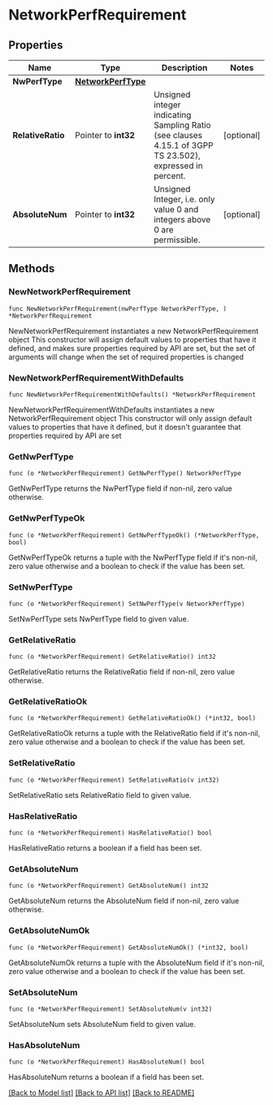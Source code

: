 # NetworkPerfRequirement

## Properties

Name | Type | Description | Notes
------------ | ------------- | ------------- | -------------
**NwPerfType** | [**NetworkPerfType**](NetworkPerfType.md) |  | 
**RelativeRatio** | Pointer to **int32** | Unsigned integer indicating Sampling Ratio (see clauses 4.15.1 of 3GPP TS 23.502), expressed in percent. | [optional] 
**AbsoluteNum** | Pointer to **int32** | Unsigned Integer, i.e. only value 0 and integers above 0 are permissible. | [optional] 

## Methods

### NewNetworkPerfRequirement

`func NewNetworkPerfRequirement(nwPerfType NetworkPerfType, ) *NetworkPerfRequirement`

NewNetworkPerfRequirement instantiates a new NetworkPerfRequirement object
This constructor will assign default values to properties that have it defined,
and makes sure properties required by API are set, but the set of arguments
will change when the set of required properties is changed

### NewNetworkPerfRequirementWithDefaults

`func NewNetworkPerfRequirementWithDefaults() *NetworkPerfRequirement`

NewNetworkPerfRequirementWithDefaults instantiates a new NetworkPerfRequirement object
This constructor will only assign default values to properties that have it defined,
but it doesn't guarantee that properties required by API are set

### GetNwPerfType

`func (o *NetworkPerfRequirement) GetNwPerfType() NetworkPerfType`

GetNwPerfType returns the NwPerfType field if non-nil, zero value otherwise.

### GetNwPerfTypeOk

`func (o *NetworkPerfRequirement) GetNwPerfTypeOk() (*NetworkPerfType, bool)`

GetNwPerfTypeOk returns a tuple with the NwPerfType field if it's non-nil, zero value otherwise
and a boolean to check if the value has been set.

### SetNwPerfType

`func (o *NetworkPerfRequirement) SetNwPerfType(v NetworkPerfType)`

SetNwPerfType sets NwPerfType field to given value.


### GetRelativeRatio

`func (o *NetworkPerfRequirement) GetRelativeRatio() int32`

GetRelativeRatio returns the RelativeRatio field if non-nil, zero value otherwise.

### GetRelativeRatioOk

`func (o *NetworkPerfRequirement) GetRelativeRatioOk() (*int32, bool)`

GetRelativeRatioOk returns a tuple with the RelativeRatio field if it's non-nil, zero value otherwise
and a boolean to check if the value has been set.

### SetRelativeRatio

`func (o *NetworkPerfRequirement) SetRelativeRatio(v int32)`

SetRelativeRatio sets RelativeRatio field to given value.

### HasRelativeRatio

`func (o *NetworkPerfRequirement) HasRelativeRatio() bool`

HasRelativeRatio returns a boolean if a field has been set.

### GetAbsoluteNum

`func (o *NetworkPerfRequirement) GetAbsoluteNum() int32`

GetAbsoluteNum returns the AbsoluteNum field if non-nil, zero value otherwise.

### GetAbsoluteNumOk

`func (o *NetworkPerfRequirement) GetAbsoluteNumOk() (*int32, bool)`

GetAbsoluteNumOk returns a tuple with the AbsoluteNum field if it's non-nil, zero value otherwise
and a boolean to check if the value has been set.

### SetAbsoluteNum

`func (o *NetworkPerfRequirement) SetAbsoluteNum(v int32)`

SetAbsoluteNum sets AbsoluteNum field to given value.

### HasAbsoluteNum

`func (o *NetworkPerfRequirement) HasAbsoluteNum() bool`

HasAbsoluteNum returns a boolean if a field has been set.


[[Back to Model list]](../README.md#documentation-for-models) [[Back to API list]](../README.md#documentation-for-api-endpoints) [[Back to README]](../README.md)



